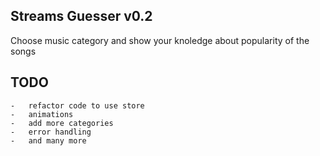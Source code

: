 ## Streams Guesser v0.2

Choose music category and show your knoledge about popularity of the songs

## TODO
    -   refactor code to use store
    -   animations
    -   add more categories
    -   error handling
    -   and many more